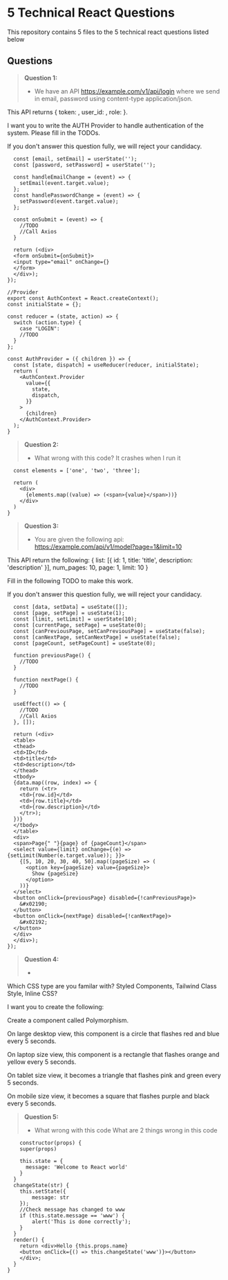 # 5 Technical React Questions 
This repository contains 5 files to the 5 technical react questions listed below 

## Questions

> **Question 1:**
>
> - We have an API https://example.com/v1/api/login where we send in email,
password using content-type application/json.

This API returns { token: <JWT Token>, user_id: <integer>, role: <string>}.

I want you to write the AUTH Provider to handle authentication of the system.
Please fill in the TODOs.

If you don't answer this question fully, we will reject your candidacy.

```js:const LoginPage = () => {
  const [email, setEmail] = userState('');
  const [password, setPassword] = userState('');

  const handleEmailChange = (event) => {
    setEmail(event.target.value);
  };
  const handlePasswordChange = (event) => {
    setPassword(event.target.value);
  };

  const onSubmit = (event) => {
    //TODO
    //Call Axios
  }

  return (<div>
  <form onSubmit={onSubmit}>
  <input type="email" onChange={}
  </form>
  </div>);
});

//Provider
export const AuthContext = React.createContext();
const initialState = {};

const reducer = (state, action) => {
  switch (action.type) {
    case "LOGIN":
    //TODO
  }
};

const AuthProvider = ({ children }) => {
  const [state, dispatch] = useReducer(reducer, initialState);
  return (
    <AuthContext.Provider
      value={{
        state,
        dispatch,
      }}
    >
      {children}
    </AuthContext.Provider>
  );
}
```

> **Question 2:**
>
> - What wrong with this code? It crashes when I run it

```js:function question_1() {
  const elements = ['one', 'two', 'three'];

  return (
    <div>
      {elements.map((value) => (<span>{value}</span>))}
    </div>
  )
}
``` 

> **Question 3:**
>
> - You are given the following api:
https://example.com/api/v1/model?page=1&limit=10

This API return the following:
{
  list: [{
    id: 1,
    title: 'title',
    description: 'description'
  }],
  num_pages: 10,
  page: 1,
  limit: 10
}

Fill in the following TODO to make this work.

If you don't answer this question fully, we will reject your candidacy.

```js:const TablePage = () => {
  const [data, setData] = useState([]);
  const [page, setPage] = useState(1);
  const [limit, setLimit] = userState(10);
  const [currentPage, setPage] = useState(0);
  const [canPreviousPage, setCanPreviousPage] = useState(false);
  const [canNextPage, setCanNextPage] = useState(false);
  const [pageCount, setPageCount] = useState(0);

  function previousPage() {
    //TODO
  }

  function nextPage() {
    //TODO
  }

  useEffect(() => {
    //TODO
    //Call Axios
  }, []);

  return (<div>
  <table>
  <thead>
  <td>ID</td>
  <td>title</td>
  <td>description</td>
  </thead>
  <tbody>
  {data.map((row, index) => {
    return (<tr>
    <td>{row.id}</td>
    <td>{row.title}</td>
    <td>{row.description}</td>
    </tr>);
  })}
  </tbody>
  </table>
  <div>
  <span>Page{" "}{page} of {pageCount}</span>
  <select value={limit} onChange={(e) => {setLimit(Number(e.target.value)); }}>
    {[5, 10, 20, 30, 40, 50].map((pageSize) => (
      <option key={pageSize} value={pageSize}>
        Show {pageSize}
      </option>
    ))}
  </select>
  <button onClick={previousPage} disabled={!canPreviousPage}>
    &#x02190;
  </button>
  <button onClick={nextPage} disabled={!canNextPage}>
    &#x02192;
  </button>
  </div>
  </div>);
});
```

> **Question 4:**
>
> - 
Which CSS type are you familar with? Styled Components,
Tailwind Class Style, Inline CSS?

I want you to create the following:

Create a component called Polymorphism.

On large desktop view, this component is a circle that
flashes red and blue every 5 seconds.

On laptop size view, this component is a rectangle that
flashes orange and yellow every 5 seconds.

On tablet size view, it becomes a triangle that
flashes pink and green every 5 seconds.

On mobile size view, it becomes a square that
flashes purple and black every 5 seconds.


> **Question 5:**
>
> - What wrong with this code
What are 2 things wrong in this code

```js:class Question4 extends React.Component {
	constructor(props) {
    super(props)

    this.state = {
      message: 'Welcome to React world'
    }
  }
  changeState(str) {
  	this.setState({
    	message: str
    });
    //Check message has changed to www
    if (this.state.message == 'www') {
    	alert('This is done correctly');
    }
  }
  render() {
    return <div>Hello {this.props.name}
    <button onClick={() => this.changeState('www')}></button>
    </div>;
  }
}
```
